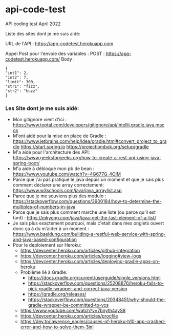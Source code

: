 # api-code-test

API coding test April 2022

Liste des sites dont je me suis aidé:

URL de l'API : https://app-codetest.herokuapp.com

Appel Post pour l'envoie des variables :
POST : https://app-codetest.herokuapp.com/
Body :

``` 
{
"int1": 2,
"int2": 7,
"limit": 300,
"str1": "fizz",
"str2": "buzz"
}
```

### Les Site dont je me suis aidé:

* Mon gitignore vient d'ici : https://www.toptal.com/developers/gitignore/api/intellij,gradle,java,macos
* M'ont aidé pour la mise en place de Gradle : https://www.jetbrains.com/help/idea/gradle.html#convert_project_to_gradle
  https://start.spring.io
  https://projectlombok.org/setup/gradle
* M'a aidé pour l'architecture des API: https://www.geeksforgeeks.org/how-to-create-a-rest-api-using-java-spring-boot/
* M'a aidé à débloqué mon pb de bean : https://www.youtube.com/watch?v=4G677G_4OIM
* Parce que j'ai pas pratiqué le java depuis un moment et que je sais plus comment déclarer une array
  correctement: https://www.w3schools.com/java/java_arraylist.asp
* Parce que je me souviens plus des
  modulo : https://stackoverflow.com/questions/3900184/how-to-determine-the-multiples-of-numbers-in-java
* Parce que je sais plus comment marche une liste (ou parce qu'il est
  tard) : https://mkyong.com/java/java-get-the-last-element-of-a-list/
* Je sais plus exactement pourquoi, mais c'etait dans mes onglets ouvert donc ça à du m'aider à un
  moment : https://www.baeldung.com/building-a-restful-web-service-with-spring-and-java-based-configuration
* Pour le deploiement sur Heroku:
  * https://devcenter.heroku.com/articles/github-integration
  * https://devcenter.heroku.com/articles/logging#view-logs
  * https://devcenter.heroku.com/articles/deploying-gradle-apps-on-heroku
  * Problème lié à Gradle:
    * https://docs.gradle.org/current/userguide/single_versions.html
    * https://stackoverflow.com/questions/25208876/heroku-fails-to-pick-gradle-wrapper-and-correct-java-version
    * https://gradle.org/releases/
    * https://stackoverflow.com/questions/20348451/why-should-the-gradle-wrapper-be-committed-to-vcs
  * https://www.youtube.com/watch?v=7bnyth4ayS8
  * https://devcenter.heroku.com/articles/procfile
  * https://dev.to/lawrence_eagles/causes-of-heroku-h10-app-crashed-error-and-how-to-solve-them-3jnl
